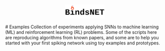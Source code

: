 <p align="center"><img width="25%" src="docs/logo.png"/></p>
# Examples
Collection of experiments applying SNNs to machine learning (ML) and reinforcement learning (RL) problems. 
Some of the scripts here are reproducing algorithms from known papers, and some are to help you started with your first spiking network using toy examples and prototypes.  
